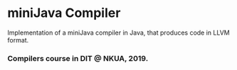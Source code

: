 # miniJava Compiler

Implementation of a miniJava compiler in Java, that produces code in LLVM format. 

### Compilers course in DIT @ NKUA, 2019.
